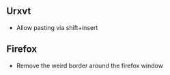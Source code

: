 ## Urxvt
+ Allow pasting via shift+insert

## Firefox
+ Remove the weird border around the firefox window

